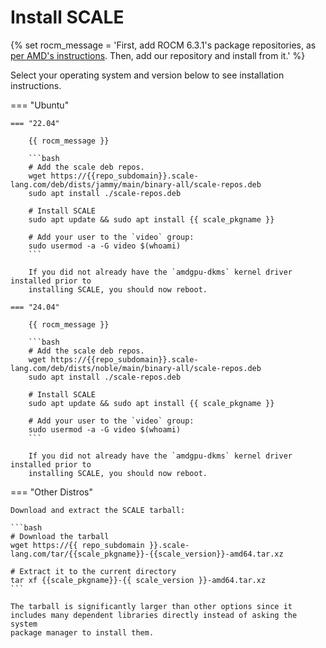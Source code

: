 # Install SCALE

{% set rocm_message = 'First, add ROCM 6.3.1\'s package repositories, as [per AMD\'s instructions](https://rocm.docs.amd.com/projects/install-on-linux/en/docs-6.3.1/install/quick-start.html). Then, add our repository and install from it.' %}

Select your operating system and version below to see installation instructions.

=== "Ubuntu"

    === "22.04"

        {{ rocm_message }}

        ```bash
        # Add the scale deb repos.
        wget https://{{repo_subdomain}}.scale-lang.com/deb/dists/jammy/main/binary-all/scale-repos.deb
        sudo apt install ./scale-repos.deb

        # Install SCALE
        sudo apt update && sudo apt install {{ scale_pkgname }}

        # Add your user to the `video` group:
        sudo usermod -a -G video $(whoami)
        ```

        If you did not already have the `amdgpu-dkms` kernel driver installed prior to
        installing SCALE, you should now reboot.

    === "24.04"

        {{ rocm_message }}

        ```bash
        # Add the scale deb repos.
        wget https://{{repo_subdomain}}.scale-lang.com/deb/dists/noble/main/binary-all/scale-repos.deb
        sudo apt install ./scale-repos.deb

        # Install SCALE
        sudo apt update && sudo apt install {{ scale_pkgname }}

        # Add your user to the `video` group:
        sudo usermod -a -G video $(whoami)
        ```

        If you did not already have the `amdgpu-dkms` kernel driver installed prior to
        installing SCALE, you should now reboot.

=== "Other Distros"

    Download and extract the SCALE tarball:

    ```bash
    # Download the tarball
    wget https://{{ repo_subdomain }}.scale-lang.com/tar/{{scale_pkgname}}-{{scale_version}}-amd64.tar.xz

    # Extract it to the current directory
    tar xf {{scale_pkgname}}-{{ scale_version }}-amd64.tar.xz
    ```

    The tarball is significantly larger than other options since it
    includes many dependent libraries directly instead of asking the system
    package manager to install them.
